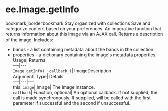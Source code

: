  
#  ee.Image.getInfo 
bookmark_borderbookmark Stay organized with collections  Save and categorize content based on your preferences. 
An imperative function that returns information about this image via an AJAX call. 
Returns a description of the image. Includes:
- bands - a list containing metadata about the bands in the collection.
- properties - a dictionary containing the image's metadata properties.
Usage| Returns  
---|---  
`Image.getInfo( _callback_)`| ImageDescription  
Argument| Type| Details  
---|---|---  
this: `image`| Image| The Image instance.  
`callback`| Function, optional| An optional callback. If not supplied, the call is made synchronously. If supplied, will be called with the first parameter if successful and the second if unsuccessful.  

